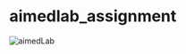 # aimedlab_assignment

![aimedLab](https://github.com/prachi-git99/aimedLab_assignment_flutter/assets/83897459/1e8e7dc1-ef73-4bef-b58b-6499aa21a19a)

